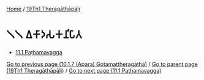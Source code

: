 
[Home](/) / [19Th1 Theragāthāpāḷi](../19Th1.md)

# 𑁧𑁧 𑀏𑀓𑀸𑀤𑀲𑀓𑀦𑀺𑀧𑀸𑀢

* [11.1 Paṭhamavagga](11/11.1.md)

[Go to previous page (10.1.7 (Apara) Gotamattheragāthā)](10/10.1/10.1.7.md) / [Go to parent page (19Th1 Theragāthāpāḷi)](0.md) / [Go to next page (11.1 Paṭhamavagga)](11/11.1.md)


